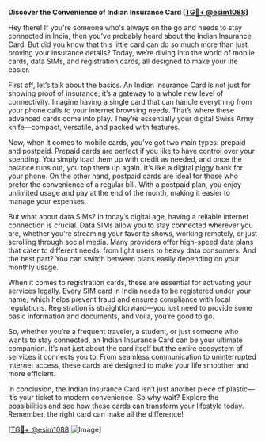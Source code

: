 **Discover the Convenience of Indian Insurance Card [[TG💪+ @esim1088](https://t.me/s/esim1088)]**

Hey there! If you're someone who's always on the go and needs to stay connected in India, then you've probably heard about the Indian Insurance Card. But did you know that this little card can do so much more than just proving your insurance details? Today, we’re diving into the world of mobile cards, data SIMs, and registration cards, all designed to make your life easier.

First off, let’s talk about the basics. An Indian Insurance Card is not just for showing proof of insurance; it’s a gateway to a whole new level of connectivity. Imagine having a single card that can handle everything from your phone calls to your internet browsing needs. That’s where these advanced cards come into play. They’re essentially your digital Swiss Army knife—compact, versatile, and packed with features.

Now, when it comes to mobile cards, you’ve got two main types: prepaid and postpaid. Prepaid cards are perfect if you like to have control over your spending. You simply load them up with credit as needed, and once the balance runs out, you top them up again. It’s like a digital piggy bank for your phone. On the other hand, postpaid cards are ideal for those who prefer the convenience of a regular bill. With a postpaid plan, you enjoy unlimited usage and pay at the end of the month, making it easier to manage your expenses.

But what about data SIMs? In today’s digital age, having a reliable internet connection is crucial. Data SIMs allow you to stay connected wherever you are, whether you’re streaming your favorite shows, working remotely, or just scrolling through social media. Many providers offer high-speed data plans that cater to different needs, from light users to heavy data consumers. And the best part? You can switch between plans easily depending on your monthly usage.

When it comes to registration cards, these are essential for activating your services legally. Every SIM card in India needs to be registered under your name, which helps prevent fraud and ensures compliance with local regulations. Registration is straightforward—you just need to provide some basic information and documents, and voila, you’re good to go.

So, whether you’re a frequent traveler, a student, or just someone who wants to stay connected, an Indian Insurance Card can be your ultimate companion. It’s not just about the card itself but the entire ecosystem of services it connects you to. From seamless communication to uninterrupted internet access, these cards are designed to make your life smoother and more efficient.

In conclusion, the Indian Insurance Card isn’t just another piece of plastic—it’s your ticket to modern convenience. So why wait? Explore the possibilities and see how these cards can transform your lifestyle today. Remember, the right card can make all the difference!

[[TG💪+ @esim1088](https://t.me/s/esim1088) ![Image](https://i.postimg.cc/Y0z9fWf4/image.png)]
